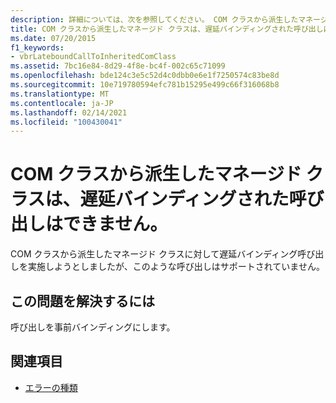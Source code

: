 ```yaml
---
description: 詳細については、次を参照してください。 COM クラスから派生したマネージクラスは、遅延バインディングを呼び出すことはできません。
title: COM クラスから派生したマネージド クラスは、遅延バインディングされた呼び出しはできません。
ms.date: 07/20/2015
f1_keywords:
- vbrLateboundCallToInheritedComClass
ms.assetid: 7bc16e84-8d29-4f8e-bc4f-002c65c71099
ms.openlocfilehash: bde124c3e5c52d4c0dbb0e6e1f7250574c83be8d
ms.sourcegitcommit: 10e719780594efc781b15295e499c66f316068b8
ms.translationtype: MT
ms.contentlocale: ja-JP
ms.lasthandoff: 02/14/2021
ms.locfileid: "100430041"
---
```

# <a name="managed-classes-derived-from-a-com-class-cannot-be-called-late-bound"></a>COM クラスから派生したマネージド クラスは、遅延バインディングされた呼び出しはできません。

COM クラスから派生したマネージド クラスに対して遅延バインディング呼び出しを実施しようとしましたが、このような呼び出しはサポートされていません。

## <a name="to-correct-the-problem"></a>この問題を解決するには

呼び出しを事前バインディングにします。

## <a name="see-also"></a>関連項目

- [エラーの種類](../programming-guide/language-features/error-types.md)
